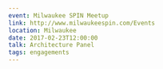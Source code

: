 ```yaml
---
event: Milwaukee SPIN Meetup
link: http://www.milwaukeespin.com/Events
location: Milwaukee
date: 2017-02-23T12:00:00
talk: Architecture Panel
tags: engagements
---
```

